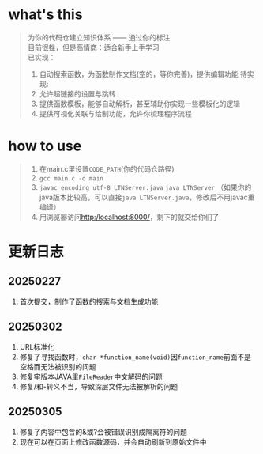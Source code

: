 # what's this
> 为你的代码仓建立知识体系 —— 通过你的标注  
> 目前很挫，但是高情商：适合新手上手学习  
> 已实现：
> 1. 自动搜索函数，为函数制作文档(空的，等你完善)，提供编辑功能
> 待实现:
> 0. 允许超链接的设置与跳转
> 1. 提供函数模板，能够自动解析，甚至辅助你实现一些模板化的逻辑
> 2. 提供可视化关联与绘制功能，允许你梳理程序流程

# how to use
> 1. 在main.c里设置`CODE_PATH`(你的代码仓路径)
> 2. `gcc main.c -o main`
> 3. `javac encoding utf-8 LTNServer.java` `java LTNServer` （如果你的java版本比较高，可以直接`java LTNServer.java`，修改后不用javac重编译）
> 4. 用浏览器访问[http:/localhost:8000/](http:/localhost:8000/)，剩下的就交给你们了

# 更新日志

## 20250227
1. 首次提交，制作了函数的搜索与文档生成功能

## 20250302
1. URL标准化
2. 修复了寻找函数时，`char *function_name(void)`因`function_name`前面不是空格而无法被识别的问题
3. 修复牢版本JAVA里`FileReader`中文解码的问题
4. 修复/和-转义不当，导致深层文件无法被解析的问题

## 20250305
1. 修复了内容中包含的&或?会被错误识别成隔离符的问题
2. 现在可以在页面上修改函数源码，并会自动刷新到原始文件中
